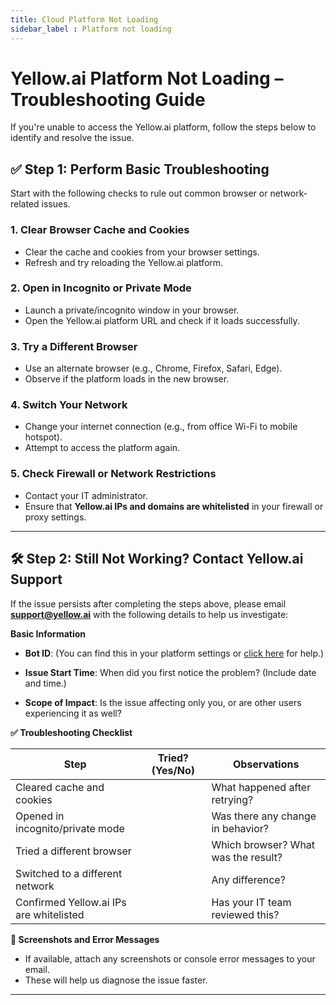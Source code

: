 ```yaml
---
title: Cloud Platform Not Loading
sidebar_label : Platform not loading
---
```



# Yellow\.ai Platform Not Loading – Troubleshooting Guide

If you're unable to access the Yellow\.ai platform, follow the steps below to identify and resolve the issue.


## ✅ Step 1: Perform Basic Troubleshooting

Start with the following checks to rule out common browser or network-related issues.

### 1. Clear Browser Cache and Cookies

* Clear the cache and cookies from your browser settings.
* Refresh and try reloading the Yellow\.ai platform.

### 2. Open in Incognito or Private Mode

* Launch a private/incognito window in your browser.
* Open the Yellow\.ai platform URL and check if it loads successfully.

### 3. Try a Different Browser

* Use an alternate browser (e.g., Chrome, Firefox, Safari, Edge).
* Observe if the platform loads in the new browser.

### 4. Switch Your Network

* Change your internet connection (e.g., from office Wi-Fi to mobile hotspot).
* Attempt to access the platform again.

### 5. Check Firewall or Network Restrictions

* Contact your IT administrator.
* Ensure that **Yellow\.ai IPs and domains are whitelisted** in your firewall or proxy settings.

---

## 🛠️ Step 2: Still Not Working? Contact Yellow\.ai Support

If the issue persists after completing the steps above, please email **[support@yellow.ai](mailto:support@yellow.ai)** with the following details to help us investigate:


**Basic Information**

* **Bot ID**:
  (You can find this in your platform settings or [click here](https://tinyurl.com/4sfeyrv4) for help.)

* **Issue Start Time**:
  When did you first notice the problem? (Include date and time.)

* **Scope of Impact**:
  Is the issue affecting only you, or are other users experiencing it as well?


**✅ Troubleshooting Checklist**

| Step                                     | Tried? (Yes/No) | Observations                        |
| ---------------------------------------- | --------------- | ----------------------------------- |
| Cleared cache and cookies                |                 | What happened after retrying?       |
| Opened in incognito/private mode         |                 | Was there any change in behavior?   |
| Tried a different browser                |                 | Which browser? What was the result? |
| Switched to a different network          |                 | Any difference?                     |
| Confirmed Yellow\.ai IPs are whitelisted |                 | Has your IT team reviewed this?     |


**📎 Screenshots and Error Messages**

* If available, attach any screenshots or console error messages to your email.
* These will help us diagnose the issue faster.

---

